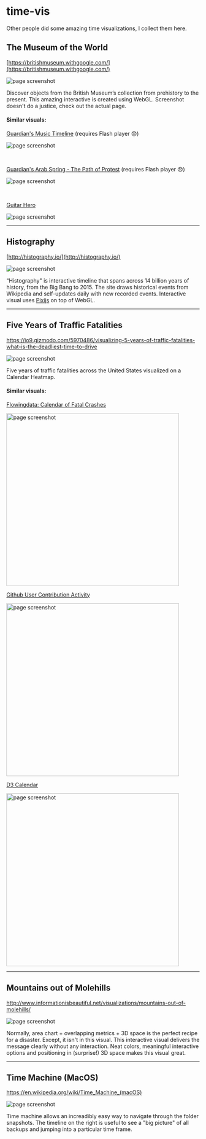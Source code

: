 # time-vis

Other people did some amazing time visualizations, I collect them here.


## The Museum of the World

[https://britishmuseum.withgoogle.com/](https://britishmuseum.withgoogle.com/)

![page screenshot](images/museum_of_the_world.png "The Museum of the World")

Discover objects from the British Museum’s collection from prehistory to the present. This amazing interactive is created using WebGL. Screenshot doesn't do a justice, check out the actual page.


#### Similar visuals:

[Guardian's Music Timeline](https://www.theguardian.com/music/interactive/2011/jun/11/history-modern-music-timeline) (requires Flash player 😞)

![page screenshot](images/music_timeline.png "Music Timeline")


<br>


[Guardian's Arab Spring - The Path of Protest](https://www.theguardian.com/world/interactive/2011/mar/22/middle-east-protest-interactive-timeline) (requires Flash player 😞)

![page screenshot](images/path_of_protest.jpg "Arab Spring Timeline")


<br>


[Guitar Hero](https://www.guitarhero.com/)

![page screenshot](images/guitar_hero.jpg "Guitar Hero")



-----

## Histography

[http://histography.io/](http://histography.io/)

![page screenshot](images/histography.png "Histography")

“Histography" is interactive timeline that spans across 14 billion years of history, from the Big Bang to 2015. The site draws historical events from Wikipedia and self-updates daily with new recorded events. Interactive visual uses [Pixijs](https://github.com/pixijs/pixi.js) on top of WebGL.


-----


## Five Years of Traffic Fatalities

https://io9.gizmodo.com/5970486/visualizing-5-years-of-traffic-fatalities-what-is-the-deadliest-time-to-drive

![page screenshot](images/traffic_fatalities.png "Five Years of Traffic Fatalities")

Five years of traffic fatalities across the United States visualized on a Calendar Heatmap.


#### Similar visuals:

[Flowingdata: Calendar of Fatal Crashes](http://flowingdata.com/2012/01/11/vehicles-involved-in-fatal-crashes/)

<img src="images/flowingdata_calendar.png" alt="page screenshot" title="Calendar of Fatal Crashes" width="450">


<br>


[Github User Contribution Activity](https://github.com/mbostock)

<img src="images/github.png" alt="page screenshot" title="Github User Activity" width="450">


<br>


[D3 Calendar](https://bl.ocks.org/mbostock/4063318)

<img src="images/d3js.png" alt="page screenshot" title="D3 Calendar" width="450">


-----


## Mountains out of Molehills

http://www.informationisbeautiful.net/visualizations/mountains-out-of-molehills/

![page screenshot](images/mountains.png "Mountains out of Molehills")

Normally, area chart + overlapping metrics + 3D space is the perfect recipe for a disaster. Except, it isn't in this visual. This interactive visual delivers the message clearly without any interaction. Neat colors, meaningful interactive options and positioning in (surprise!) 3D space makes this visual great.


-----


## Time Machine (MacOS)

https://en.wikipedia.org/wiki/Time_Machine_(macOS)

![page screenshot](images/time_machine.jpg "MacOS Time Machine")

Time machine allows an increadibly easy way to navigate through the folder snapshots. The timeline on the right is useful to see a "big picture" of all backups and jumping into a particular time frame.

